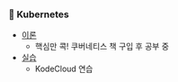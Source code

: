 ### :ship: Kubernetes

- [이론](./book)
  - 핵심만 콕! 쿠버네티스 책 구입 후 공부 중
- [실습](./practie)
  - KodeCloud 연습

